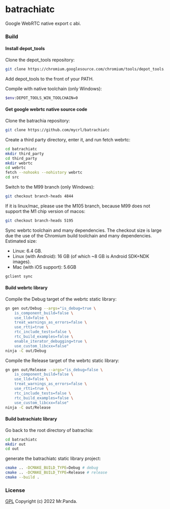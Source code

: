 # batrachiatc

Google WebRTC native export c abi.

### Build

#### Install depot_tools

Clone the depot_tools repository:

```bash
git clone https://chromium.googlesource.com/chromium/tools/depot_tools.git
```

Add depot_tools to the front of your PATH.

Compile with native toolchain (only Windows):

```bash
$env:DEPOT_TOOLS_WIN_TOOLCHAIN=0
```

#### Get google webrtc native source code

Clone the batrachia repository:

```bash
git clone https://github.com/mycrl/batrachiatc
```

Create a third party directory, enter it, and run fetch webrtc:

```bash
cd batrachiatc
mkdir third_party
cd third_party
mkdir webrtc
cd webrtc
fetch --nohooks --nohistory webrtc
cd src
```

Switch to the M99 branch (only Windows):

```bash
git checkout branch-heads 4844
```

If it is linux/mac, please use the M105 branch, because M99 does not support the M1 chip version of macos:

```bash
git checkout branch-heads 5195
```

Sync webrtc toolchain and many dependencies.
The checkout size is large due the use of the Chromium build toolchain and many dependencies. Estimated size:
* Linux: 6.4 GB.
* Linux (with Android): 16 GB (of which ~8 GB is Android SDK+NDK images).
* Mac (with iOS support): 5.6GB

```bash
gclient sync
```

#### Build webrtc library

Compile the Debug target of the webrtc static library:

```bash
gn gen out/Debug --args="is_debug=true \
    is_component_build=false \
    use_lld=false \
    treat_warnings_as_errors=false \
    use_rtti=true \
    rtc_include_tests=false \
    rtc_build_examples=false \
    enable_iterator_debugging=true \
    use_custom_libcxx=false"
ninja -C out/Debug
```

Compile the Release target of the webrtc static library:

```bash
gn gen out/Release --args="is_debug=false \
    is_component_build=false \
    use_lld=false \
    treat_warnings_as_errors=false \
    use_rtti=true \
    rtc_include_tests=false \
    rtc_build_examples=false \
    use_custom_libcxx=false"
ninja -C out/Release
```

#### Build batrachiatc library

Go back to the root directory of batrachia:

```bash
cd batrachiatc
mkdir out
cd out
```

generate the batrachiatc static library project:

```bash
cmake .. -DCMAKE_BUILD_TYPE=Debug # debug
cmake .. -DCMAKE_BUILD_TYPE=Release # release
cmake --build .
```


### License
[GPL](./LICENSE) Copyright (c) 2022 Mr.Panda.
